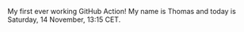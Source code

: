 My first ever working GitHub Action!
My name is Thomas and today is Saturday, 14 November, 13:15 CET. 

